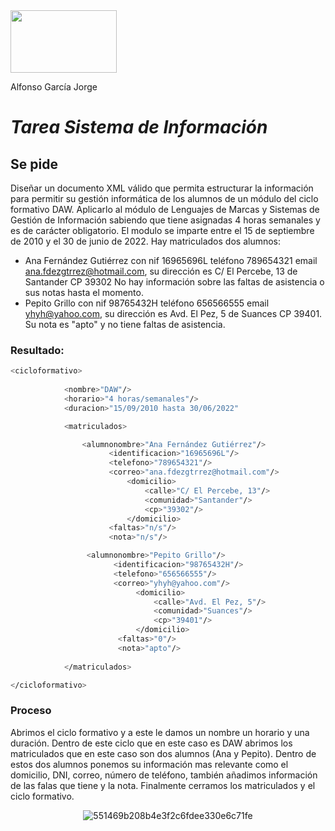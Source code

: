 <img src="https://0901.static.prezi.com/preview/v2/bnspo3k7juaoauzunuhknk6rux6jc3sachvcdoaizecfr3dnitcq_3_0.png" width="170" height="100"/>

Alfonso García Jorge 

# *Tarea Sistema de Información*

## Se pide

Diseñar un documento XML válido que permita estructurar la información para permitir su gestión informática de los alumnos de un módulo del ciclo formativo DAW. Aplicarlo al módulo de Lenguajes de Marcas y Sistemas de Gestión de Información sabiendo que tiene asignadas 4 horas semanales y es de carácter obligatorio. El modulo se imparte entre el 15 de septiembre de 2010 y el 30 de junio de 2022. Hay matriculados dos alumnos:

- Ana Fernández Gutiérrez con nif 16965696L teléfono 789654321 email ana.fdezgtrrez@hotmail.com, su dirección es C/ El Percebe, 13 de Santander CP 39302 No hay información sobre las faltas de asistencia o sus notas hasta el momento.
- Pepito Grillo con nif 98765432H teléfono 656566555 email yhyh@yahoo.com, su dirección es Avd. El Pez, 5 de Suances CP 39401. Su nota es "apto" y no tiene faltas de asistencia.

### Resultado: 

```bash
<cicloformativo>
            
            <nombre>"DAW"/>
            <horario>"4 horas/semanales"/>
            <duracion>"15/09/2010 hasta 30/06/2022"

            <matriculados>

            	<alumnonombre>"Ana Fernández Gutiérrez"/>
            	      <identificacion>"16965696L"/>
            	      <telefono>"789654321"/>
            	      <correo>"ana.fdezgtrrez@hotmail.com"/>
            	          <domicilio>
            	          	  <calle>"C/ El Percebe, 13"/>
            	          	  <comunidad>"Santander"/>
            	          	  <cp>"39302"/>
            	          </domicilio>
            	      <faltas>"n/s"/>
            	      <nota>"n/s"/>

            	 <alumnonombre>"Pepito Grillo"/>
            	       <identificacion>"98765432H"/>
            	       <telefono>"656566555"/>
            	       <correo>"yhyh@yahoo.com"/>
            	            <domicilio>
            	            	<calle>"Avd. El Pez, 5"/>
            	            	<comunidad>"Suances"/>
            	            	<cp>"39401"/>
            	            </domicilio>
            	        <faltas>"0"/>
            	        <nota>"apto"/>
            	        
            </matriculados>

</cicloformativo>

```
### Proceso
Abrimos el ciclo formativo y a este le damos un nombre un horario y una duración. Dentro de este ciclo que en este caso es DAW abrimos los matriculados que en este caso son dos alumnos (Ana y Pepito). Dentro de estos dos alumnos ponemos su información mas relevante como el domicilio, DNI, correo, número de teléfono, también añadimos información de las falas que tiene y la nota. Finalmente cerramos los matriculados y el ciclo formativo.


<div align="center">
 
![551469b208b4e3f2c6fdee330e6c71fe](https://user-images.githubusercontent.com/91060831/135711943-cfdba417-0912-4540-b3f8-6d12980dce0a.gif)
